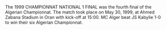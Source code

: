 The 1999 CHAMPIONNAT NATIONAL 1 FINAL was the fourth final of the Algerian Championnat. The match took place on May 30, 1999, at Ahmed Zabana Stadium in Oran with kick-off at 15:00. MC Alger beat JS Kabylie 1-0 to win their six Algerian Championnat.
